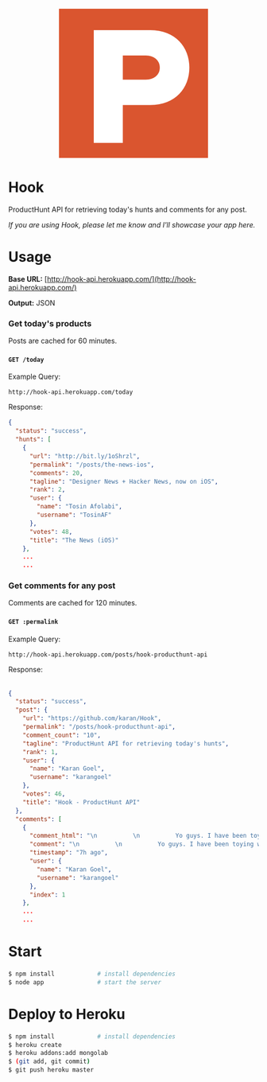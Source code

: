 <p align="center"><img src="https://raw.githubusercontent.com/karan/Hook/master/logo.png"></p>

Hook
====

ProductHunt API for retrieving today's hunts and comments for any post. 

*If you are using Hook, please let me know and I'll showcase your app here.*

Usage
=====

**Base URL:** [http://hook-api.herokuapp.com/](http://hook-api.herokuapp.com/)

**Output:** JSON

### Get today's products

Posts are cached for 60 minutes.

#### `GET /today`

Example Query:

```
http://hook-api.herokuapp.com/today
```

Response:

```json
{
  "status": "success",
  "hunts": [
    {
      "url": "http://bit.ly/1oShrzl",
      "permalink": "/posts/the-news-ios",
      "comments": 20,
      "tagline": "Designer News + Hacker News, now on iOS",
      "rank": 2,
      "user": {
        "name": "Tosin Afolabi",
        "username": "TosinAF"
      },
      "votes": 48,
      "title": "The News (iOS)"
    },
    ...
    ...
```

### Get comments for any post

Comments are cached for 120 minutes.

#### `GET :permalink`

Example Query:

```
http://hook-api.herokuapp.com/posts/hook-producthunt-api
```

Response:

```json

{
  "status": "success",
  "post": {
    "url": "https://github.com/karan/Hook",
    "permalink": "/posts/hook-producthunt-api",
    "comment_count": "10",
    "tagline": "ProductHunt API for retrieving today's hunts",
    "rank": 1,
    "user": {
      "name": "Karan Goel",
      "username": "karangoel"
    },
    "votes": 46,
    "title": "Hook - ProductHunt API"
  },
  "comments": [
    {
      "comment_html": "\n          \n          Yo guys. I have been toying with a scraper for PH for some time now, and was really motivated after seeing <a href=\"https://twitter.com/TosinAF\">@TosinAF</a> 's <a href=\"http://www.producthunt.com/posts/the-news-ios\">thread</a> and packaged all I had in a neat API.<br><br><a href=\"http://hook-api.herokuapp.com/today\">Try it here</a><br><br>Currently it gets today's posts, and has a cache of 1 hour. I hope to see people make a ton of good stuff with it. :)<br><br>PS: I make a lot of cool stuff, and people love it. <a href=\"http://www.goel.im/#subscribe\">Leave your e-mail here</a> and stay tuned about my projects.\n        ",
      "comment": "\n          \n          Yo guys. I have been toying with a scraper for PH for some time now, and was really motivated after seeing @TosinAF 's thread and packaged all I had in a neat API.Try it hereCurrently it gets today's posts, and has a cache of 1 hour. I hope to see people make a ton of good stuff with it. :)PS: I make a lot of cool stuff, and people love it. Leave your e-mail here and stay tuned about my projects.\n        ",
      "timestamp": "7h ago",
      "user": {
        "name": "Karan Goel",
        "username": "karangoel"
      },
      "index": 1
    },
    ...
    ...
```

Start
=====

```bash
$ npm install            # install dependencies
$ node app               # start the server
```

Deploy to Heroku
=====

```bash
$ npm install            # install dependencies
$ heroku create
$ heroku addons:add mongolab
$ (git add, git commit)
$ git push heroku master
```

